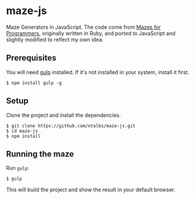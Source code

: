 # maze-js
Maze Generators in JavaScript. The code come from [Mazes for Programmers](https://pragprog.com/book/jbmaze/mazes-for-programmers), originally written in Ruby, and ported to JavaScript and slightly modified to reflect my own idea.

## Prerequisites
You will need [gulp](https://github.com/gulpjs/gulp/blob/master/docs/getting-started.md) installed. If it's not installed in your system, install it first.

    $ npm install gulp -g

## Setup
Clone the project and install the dependencies.

    $ git clone https://github.com/ntalbs/maze-js.git
    $ cd maze-js
    $ npm install

## Running the maze
Run `gulp`:

    $ gulp

This will build the project and show the result in your default browser.
